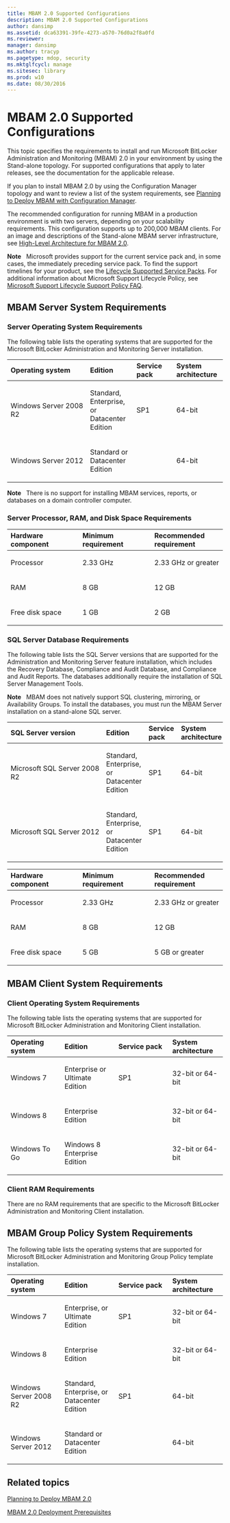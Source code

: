 ```yaml
---
title: MBAM 2.0 Supported Configurations
description: MBAM 2.0 Supported Configurations
author: dansimp
ms.assetid: dca63391-39fe-4273-a570-76d0a2f8a0fd
ms.reviewer: 
manager: dansimp
ms.author: tracyp
ms.pagetype: mdop, security
ms.mktglfcycl: manage
ms.sitesec: library
ms.prod: w10
ms.date: 08/30/2016
---
```



# MBAM 2.0 Supported Configurations


This topic specifies the requirements to install and run Microsoft BitLocker Administration and Monitoring (MBAM) 2.0 in your environment by using the Stand-alone topology. For supported configurations that apply to later releases, see the documentation for the applicable release.

If you plan to install MBAM 2.0 by using the Configuration Manager topology and want to review a list of the system requirements, see [Planning to Deploy MBAM with Configuration Manager](planning-to-deploy-mbam-with-configuration-manager-2.md).

The recommended configuration for running MBAM in a production environment is with two servers, depending on your scalability requirements. This configuration supports up to 200,000 MBAM clients. For an image and descriptions of the Stand-alone MBAM server infrastructure, see [High-Level Architecture for MBAM 2.0](high-level-architecture-for-mbam-20-mbam-2.md).

**Note**  
Microsoft provides support for the current service pack and, in some cases, the immediately preceding service pack. To find the support timelines for your product, see the [Lifecycle Supported Service Packs](https://go.microsoft.com/fwlink/p/?LinkId=31975). For additional information about Microsoft Support Lifecycle Policy, see [Microsoft Support Lifecycle Support Policy FAQ](https://go.microsoft.com/fwlink/p/?LinkId=31976).

 

## <a href="" id="---------mbam-server-system-requirements"></a> MBAM Server System Requirements


### Server Operating System Requirements

The following table lists the operating systems that are supported for the Microsoft BitLocker Administration and Monitoring Server installation.

<table>
<colgroup>
<col width="25%" />
<col width="25%" />
<col width="25%" />
<col width="25%" />
</colgroup>
<thead>
<tr class="header">
<th align="left">Operating system</th>
<th align="left">Edition</th>
<th align="left">Service pack</th>
<th align="left">System architecture</th>
</tr>
</thead>
<tbody>
<tr class="odd">
<td align="left"><p>Windows Server 2008 R2</p></td>
<td align="left"><p>Standard, Enterprise, or Datacenter Edition</p></td>
<td align="left"><p>SP1</p></td>
<td align="left"><p>64-bit</p></td>
</tr>
<tr class="even">
<td align="left"><p>Windows Server 2012</p></td>
<td align="left"><p>Standard or Datacenter Edition</p></td>
<td align="left"></td>
<td align="left"><p>64-bit</p></td>
</tr>
</tbody>
</table>

 

**Note**  
There is no support for installing MBAM services, reports, or databases on a domain controller computer.

 

### <a href="" id="server-processor--ram--and-disk-space-requirements-"></a>Server Processor, RAM, and Disk Space Requirements

<table>
<colgroup>
<col width="33%" />
<col width="33%" />
<col width="33%" />
</colgroup>
<thead>
<tr class="header">
<th align="left">Hardware component</th>
<th align="left">Minimum requirement</th>
<th align="left">Recommended requirement</th>
</tr>
</thead>
<tbody>
<tr class="odd">
<td align="left"><p>Processor</p></td>
<td align="left"><p>2.33 GHz</p></td>
<td align="left"><p>2.33 GHz or greater</p></td>
</tr>
<tr class="even">
<td align="left"><p>RAM</p></td>
<td align="left"><p>8 GB</p></td>
<td align="left"><p>12 GB</p></td>
</tr>
<tr class="odd">
<td align="left"><p>Free disk space</p></td>
<td align="left"><p>1 GB</p></td>
<td align="left"><p>2 GB</p></td>
</tr>
</tbody>
</table>

 

### <a href="" id="sql-server-database-requirements-"></a>SQL Server Database Requirements

The following table lists the SQL Server versions that are supported for the Administration and Monitoring Server feature installation, which includes the Recovery Database, Compliance and Audit Database, and Compliance and Audit Reports. The databases additionally require the installation of SQL Server Management Tools.

**Note**  
MBAM does not natively support SQL clustering, mirroring, or Availability Groups. To install the databases, you must run the MBAM Server installation on a stand-alone SQL server.

 

<table>
<colgroup>
<col width="25%" />
<col width="25%" />
<col width="25%" />
<col width="25%" />
</colgroup>
<thead>
<tr class="header">
<th align="left">SQL Server version</th>
<th align="left">Edition</th>
<th align="left">Service pack</th>
<th align="left">System architecture</th>
</tr>
</thead>
<tbody>
<tr class="odd">
<td align="left"><p>Microsoft SQL Server 2008 R2</p></td>
<td align="left"><p>Standard, Enterprise, or Datacenter Edition</p></td>
<td align="left"><p>SP1</p></td>
<td align="left"><p>64-bit</p></td>
</tr>
<tr class="even">
<td align="left"><p>Microsoft SQL Server 2012</p></td>
<td align="left"><p>Standard, Enterprise, or Datacenter Edition</p></td>
<td align="left"><p>SP1</p></td>
<td align="left"><p>64-bit</p></td>
</tr>
</tbody>
</table>

 

<table>
<colgroup>
<col width="33%" />
<col width="33%" />
<col width="33%" />
</colgroup>
<thead>
<tr class="header">
<th align="left">Hardware component</th>
<th align="left">Minimum requirement</th>
<th align="left">Recommended requirement</th>
</tr>
</thead>
<tbody>
<tr class="odd">
<td align="left"><p>Processor</p></td>
<td align="left"><p>2.33 GHz</p></td>
<td align="left"><p>2.33 GHz or greater</p></td>
</tr>
<tr class="even">
<td align="left"><p>RAM</p></td>
<td align="left"><p>8 GB</p></td>
<td align="left"><p>12 GB</p></td>
</tr>
<tr class="odd">
<td align="left"><p>Free disk space</p></td>
<td align="left"><p>5 GB</p></td>
<td align="left"><p>5 GB or greater</p></td>
</tr>
</tbody>
</table>

 

## <a href="" id="---------mbam-client-system-requirements"></a> MBAM Client System Requirements


### Client Operating System Requirements

The following table lists the operating systems that are supported for Microsoft BitLocker Administration and Monitoring Client installation.

<table>
<colgroup>
<col width="25%" />
<col width="25%" />
<col width="25%" />
<col width="25%" />
</colgroup>
<thead>
<tr class="header">
<th align="left">Operating system</th>
<th align="left">Edition</th>
<th align="left">Service pack</th>
<th align="left">System architecture</th>
</tr>
</thead>
<tbody>
<tr class="odd">
<td align="left"><p>Windows 7</p></td>
<td align="left"><p>Enterprise or Ultimate Edition</p></td>
<td align="left"><p>SP1</p></td>
<td align="left"><p>32-bit or 64-bit</p></td>
</tr>
<tr class="even">
<td align="left"><p>Windows 8</p></td>
<td align="left"><p>Enterprise Edition</p></td>
<td align="left"><p></p></td>
<td align="left"><p>32-bit or 64-bit</p></td>
</tr>
<tr class="odd">
<td align="left"><p>Windows To Go</p></td>
<td align="left"><p>Windows 8 Enterprise Edition</p></td>
<td align="left"><p></p></td>
<td align="left"><p>32-bit or 64-bit</p></td>
</tr>
</tbody>
</table>

 

### <a href="" id="client-ram-requirements-"></a>Client RAM Requirements

There are no RAM requirements that are specific to the Microsoft BitLocker Administration and Monitoring Client installation.

## <a href="" id="---------mbam-group-policy-system-requirements"></a> MBAM Group Policy System Requirements


The following table lists the operating systems that are supported for Microsoft BitLocker Administration and Monitoring Group Policy template installation.

<table>
<colgroup>
<col width="25%" />
<col width="25%" />
<col width="25%" />
<col width="25%" />
</colgroup>
<thead>
<tr class="header">
<th align="left">Operating system</th>
<th align="left">Edition</th>
<th align="left">Service pack</th>
<th align="left">System architecture</th>
</tr>
</thead>
<tbody>
<tr class="odd">
<td align="left"><p>Windows 7</p></td>
<td align="left"><p>Enterprise, or Ultimate Edition</p></td>
<td align="left"><p>SP1</p></td>
<td align="left"><p>32-bit or 64-bit</p></td>
</tr>
<tr class="even">
<td align="left"><p>Windows 8</p></td>
<td align="left"><p>Enterprise Edition</p></td>
<td align="left"><p></p></td>
<td align="left"><p>32-bit or 64-bit</p></td>
</tr>
<tr class="odd">
<td align="left"><p>Windows Server 2008 R2</p></td>
<td align="left"><p>Standard, Enterprise, or Datacenter Edition</p></td>
<td align="left"><p>SP1</p></td>
<td align="left"><p>64-bit</p></td>
</tr>
<tr class="even">
<td align="left"><p>Windows Server 2012</p></td>
<td align="left"><p>Standard or Datacenter Edition</p></td>
<td align="left"><p></p></td>
<td align="left"><p>64-bit</p></td>
</tr>
</tbody>
</table>

 

## Related topics


[Planning to Deploy MBAM 2.0](planning-to-deploy-mbam-20-mbam-2.md)

[MBAM 2.0 Deployment Prerequisites](mbam-20-deployment-prerequisites-mbam-2.md)

 

 






